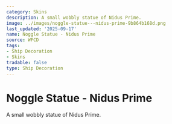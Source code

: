 ```yaml
---
category: Skins
description: A small wobbly statue of Nidus Prime.
image: ../images/noggle-statue---nidus-prime-9b864b168d.png
last_updated: '2025-09-17'
name: Noggle Statue - Nidus Prime
source: WFCD
tags:
- Ship Decoration
- Skins
tradable: false
type: Ship Decoration
---
```


# Noggle Statue - Nidus Prime

A small wobbly statue of Nidus Prime.

